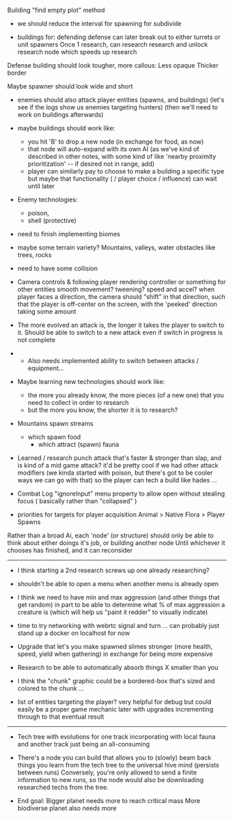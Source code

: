 Building "find empty plot" method 

- we should reduce the interval for spawning for subdivide

- buildings for: defending
    defense can later break out to either turrets or unit spawners
    Once 1 research, can research research and unlock research node which speeds up research

Defense building should look tougher, more callous:
Less opaque
Thicker border

Maybe spawner should look wide and short 

- enemies should also attack player entities (spawns, and buildings)
    (let's see if the logs show us enemies targeting hunters)
    (then we'll need to work on buildings afterwards)

- maybe buildings should work like:
    - you hit 'B' to drop a new node (in exchange for food, as now)
    - that node will auto-expand with its own AI (as we've kind of described in other notes,
        with some kind of like 'nearby proximity prioritization' -- if desired not in range, add)
    - player can similarly pay to choose to make a building a specific type
        but maybe that functionality ( / player choice / influence) can wait until later

- Enemy technologies:
    - poison,
    - shell (protective)

- need to finish implementing biomes

- maybe some terrain variety? Mountains, valleys, water
    obstacles like trees, rocks

- need to have some collision

- Camera controls & following player
    rendering controller or something for other entities
    smooth movement? tweening? speed and accel?
    when player faces a direction, the camera should "shift" in that direction, such that the player is off-center on the screen, with the 'peeked' direction taking some amount

- The more evolved an attack is, the longer it takes the player to switch to it.
Should be able to switch to a new attack even if switch in progress is not complete
- - Also needs implemented ability to switch between attacks / equipment...

- Maybe learning new technologies should work like:
    - the more you already know, the more pieces (of a new one) that you need to collect in order to research
    - but the more you know, the shorter it is to research?

- Mountains spawn streams
    - which spawn food
        - which attract (spawn) fauna

- Learned / research punch attack that's faster & stronger than slap, and is kind of a mid game attack?
    it'd be pretty cool if we had other attack modifiers 
    (we kinda started with poison, but there's got to be cooler ways we can go with that)
    so the player can tech a build like hades ...

- Combat Log "ignoreInput" menu property to allow open without stealing focus
    ( basically rather than "collapsed" )

- priorities for targets for player acquisition
    Animal > Native Flora > Player Spawns

Rather than a broad Ai, each 'node' (or structure) should only be able to think about either 
    doings it's job, or building another node 
    Until whichever it chooses has finished, and it can reconsider

---

- I think starting a 2nd research screws up one already researching?

- shouldn't be able to open a menu when another menu is already open

- I think we need to have min and max aggression (and other things that get random)
in part to be able to determine what % of max aggression a creature is
(which will help us "paint it redder" to visually indicate)

- time to try networking with webrtc signal and turn ... can probably just stand up a docker on localhost for now

- Upgrade that let's you make spawned slimes stronger (more health, speed, yield when gathering) in exchange for being more expensive

- Research to be able to automatically absorb things X smaller than you

- I think the "chunk" graphic could be a bordered-box that's sized and colored to the chunk ...

- list of entities targeting the player?
    very helpful for debug
    but could easily be a proper game mechanic later
    with upgrades incrementing through to that eventual result

---

- Tech tree with evolutions for one track incorporating with local fauna
    and another track just being an all-consuming

- There's a node you can build that allows you to (slowly) beam back things you learn from the tech tree to the universal hive mind (persists between runs)
    Conversely, you're only allowed to send a finite information to new runs, so the node would also be downloading researched techs from the tree.

- End goal:
    Bigger planet needs more to reach critical mass 
    More biodiverse planet also needs more
    